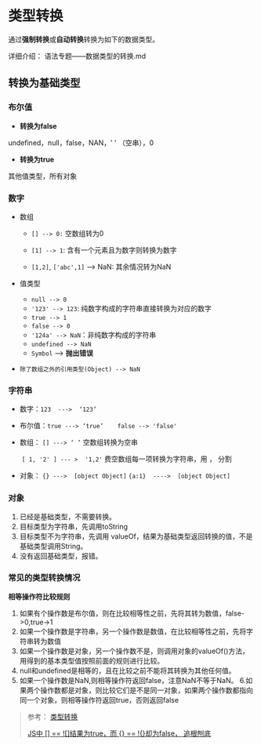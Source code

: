 # 类型转换

通过**强制转换**或**自动转换**转换为如下的数据类型。

详细介绍： 语法专题——数据类型的转换.md



## 转换为基础类型

### 布尔值

*  **转换为false**

undefined，null，false，NAN，' ' （空串），0

* **转换为true**

其他值类型，所有对象

### 数字

- 数组

  - `[] --> 0:`  空数组转为0

  - `[1] --> 1`:  含有一个元素且为数字则转换为数字

  - `[1,2]`, `['abc',1]` --> NaN:  其余情况转为NaN

    

- 值类型

  - `null --> 0`
  - `'123' --> 123`: 纯数字构成的字符串直接转换为对应的数字
  - `true --> 1`
  - `false --> 0`
  - `'124a' --> NaN`：非纯数字构成的字符串
  - `undefined --> NaN`
  - `Symbol` --> **抛出错误**

- `除了数组之外的引用类型(Object) --> NaN`

### 字符串

- 数字：`123  --->  ‘123’`  

- 布尔值：`true ---> ‘true’    false --> 'false'`

- 数组： `[] ---> ‘ ’`  空数组转换为空串

  ​          `[ 1, '2' ] --- >  '1,2'`   费空数组每一项转换为字符串，用 ， 分割  

- 对象：  `{} --->  [object Object]`   `{a:1}  ---->  [object Object]` 

### 对象

1. 已经是基础类型，不需要转换。
2. 目标类型为字符串，先调用toString
3. 目标类型不为字符串，先调用 valueOf，结果为基础类型返回转换的值，不是基础类型调用String。
4. 没有返回基础类型，报错。

### 常见的类型转换情况

**相等操作符比较规则**

1. 如果有个操作数是布尔值，则在比较相等性之前，先将其转为数值，false->0,true->1
2. 如果一个操作数是字符串，另一个操作数是数值，在比较相等性之前，先将字符串转为数值
3. 如果一个操作数是对象，另一个操作数不是，则调用对象的valueOf()方法，用得到的基本类型值按照前面的规则进行比较。
4. null和undefined是相等的，且在比较之前不能将其转换为其他任何值。
5. 如果一个操作数是NaN,则相等操作符返回false，注意NaN不等于NaN。
    6.如果两个操作数都是对象，则比较它们是不是同一对象，如果两个操作数都指向同一个对象，则相等操作符返回true，否则返回false

> 参考： [类型转换](https://sugarat.top/bigWeb/js/typeConvert.html#%E8%BD%AC%E6%8D%A2%E4%B8%BA%E5%9F%BA%E7%A1%80%E7%B1%BB%E5%9E%8B)
>
> [JS中 [] == ![]结果为true，而 {} == !{}却为false， 追根刨底](https://blog.csdn.net/magic_xiang/article/details/83686224)

